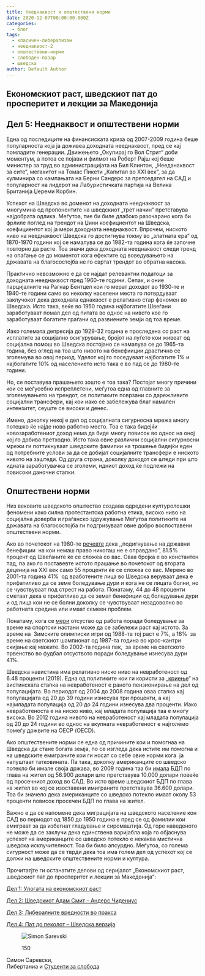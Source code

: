```yaml
---
title: Нееднаквост и општествени норми
date: 2020-12-07T00:00:00.000Z
categories:
  - блог
tags:
  - класичен-либерализам
  - нееднаквост-2
  - општествени-норми
  - слободен-пазар
  - шведска
author: Default Author
---
```


## Eкономскиот раст, шведскиот пат до просперитет и лекции за Македонија

## **Дел 5: Нееднаквост и општествени норми**

Една од последиците на финансиската криза од 2007-2009 година беше популарноста која ја доживеа доходната нееднаквост, пред се кај помладите генерации. Движењето „Окупирај го Вол Стрит“ доби моментум, а потоа се појави и филмот на Роберт Рајш кој беше министер за труд во администрацијата на Бил Клинтон, „Нееданаквост за сите“, мегахитот на Томас Пикети „Капитал во XXI век“, за да кулминира со кампањата на Берни Сандерс за претседател на САД и популарност на лидерот на Лабуристичката партија на Велика Британија Џереми Корбин.

Успехот на Шведска во доменот на доходната нееднаквост за многумина од пропонентите на шведскиот „трет начин“ претставува најдобрата одлика. Меѓутоа, тие би биле длабоко разочарано кога би фрлиле поглед на трендот на Џини коефициентот на Шведска, коефициентот кој ја мери доходната нееднаквост. Впрочем, ниското ниво на нееднаквост Шведска го достигнува токму во „златната ера“ од 1870-1970 години кој се намалува се до 1982-та година кога ќе започне повторно да расте. Тоа значи дека доходната нееднаквост следи тренд на опаѓање се до моментот кога ефектите од воведувањето на државата на благосостојба не го свртат трендот во обратна насока.

Практично невозможно е да се најдат релевантни податоци за доходната нееднаквост пред 1960-те години. Сепак, и оние парцијалните на Рагнар Бентцел кои го мерат доходот во 1930-те и 1940-те години само во неколку населени места го потврдуваат заклучокот дека доходната еднаквост е релативно стар феномен во Шведска. Исто така, веќе во 1950 година најбогатите Швеѓани заработуваат помал дел од питата во однос на нивото кое го заработуваат богатите граѓани од развиените земји од тоа време.

Иако големата депресија до 1929-32 година е проследена со раст на исплатите за социјално осигурување, бројот на луѓето кои живеат од социјална помош во Шведска постојано се намалува се до 1965-та година, без оглед на тоа што нивото на бенефииции драстично се зголемува во овој период. Уделот кој го поседуваат најбогатите 1% и најбогатите 10% од населението исто така е во пад се до 1980-те години.

Но, се поставува прашањето зошто е тоа така? Постојат многу причини кои се меѓусебно испреплетени, меѓутоа една од главните за зголемувањето на трендот, се политиките поврзани со дарежливите социјални трансфери, кај кои иако се забележува благ намален интензитет, сеуште се високи и денес. 

Имено, доколку некој е дел од социјалната сигурносна мрежа многу потешко ќе најде ново работно место. Тоа е така бидејќи новозаработениот доход нема да биде многу повисок во однос на оној кој го добива претходно. Исто така овие различни социјални сигурносни мрежи ги поттикнуваат шведските фамилии на трошење бидејќи еден од потребните услови за да се добијат социјалните трансфери е ниското нивото на заштеди. Од друга страна, доколку доходот се штеди при што идната заработувачка се зголеми, идниот доход ќе подлежи на повисоки даночни стапки. 

## **Општествени норми**

Низ вековите шведското општество создава одредени културолошки феномени како силна протестантска работна етика, високо ниво на социјална доверба и граѓанско здружување Меѓутоа политиките на државата на благосостојба ги подгризуваат овие добро воспоставени општествени норми.

Ако во почетокот на 1980-те [речевте](https://www.amazon.com/Scandinavian-Unexceptionalism-Third-Way-Socialism-Political/dp/025536704X) дека ,,подигнување на државни бенефиции  на кои немаш право никогаш не е оправдано”, 81.5% процент од Швеѓаните ќе се сложеa со вас. Оваа бројка е во константен пад, па ако гo поставевте истото прашање во почетокот од втората деценија на XXI век само 55 проценти ќе се сложеа со вас. Мерено во 2001-та година 41%  од вработените лица во Шведска веруваат дека е прифатиливо да се земе боледување дури и кога не се лицата болни, но се чувствуваат под стрест на работа. Понатаму, 44 до 48 проценти сметаат дека е прифатливо да се земат бенефиции од боледување дури и од лица кои не се болни доколку се чувствуваат незадоволно во работната средина или имаат семеен проблем.

Понатаму, кога се [мери](https://www.amazon.com/Scandinavian-Unexceptionalism-Third-Way-Socialism-Political/dp/025536704X) отсуство од работа поради боледување за време на спортски настани може да се забележи раст кај истото. За време на  Зимските олимписки игри од 1988-та тој раст е 7%, а 16%  за време на светскиот шампионат од 1987-та година во крос-кантри скијање кај мажите. Во 2002-та година пак,  за време на светското првенство во фудбал отсуството поради боледување изнесува дури 41%.

Шведска навистина има релативно ниско ниво на невработеност од 6.48 проценти (2019). Една од политиките кои ги користи за „[криење](https://www.amazon.com/Scandinavian-Unexceptionalism-Third-Way-Socialism-Political/dp/025536704X)“ на вистинската стапка на невработеност е раното пензионирање на дел од популацијата. Во периодот од 2004 до 2008 година оваа стапка кај популацијата од 20 до 39 години изнесува три проценти, а кај најмладата популација од 20 до 24 години изнесува два проценти. Иако невработеноста е на ниско ниво, кај младата популација таа е многу високa. Во 2012 година нивото на невработеност кај младата популација од 20 до 24 години во однос на вкупната невработеност е најголемо помеѓу држвите на ОЕСР (OECD). 

Ако општествените норми се една од причините кои и помогнаа на Шведска да стане богата земја, по се изгледа дека истите им помогна и на шведските емиграните кои ги носат со себе овие норми кога  ја напуштаат татковината. Па така, доколку американците со шведско потекло би имале своја држава, во 2009 година таа би [имала](https://iea.org.uk/wp-content/uploads/2016/07/Sweden%20Paper.pdf) БДП по глава на жител од 56.900 долари што претставува 10.000 долари повеќе од просечниот доход во САД. Во исто време шведскиот БДП по глава на жител во кој се изоставени имиграните претставува 36.600 долари. Тоа би значело дека американците со шведско потекло имаат околу 53 проценти повисок просечен БДП по глава на жител.

Важно е да се напомене дека миграцијата на шведското население кон САД во периодот од 1850 до 1950 година е пред се од фамилии кои емиграат за да избегнат гладување и сиромаштија. Од горе наведеното не може да се заклучи дека единствена варијабла која го објаснува успехот на американците со шведско потекло е некаква мистична шведска исклучителност. Тоа би било апсурдно. Меѓутоа, со голема сигурност може да се тврди дека тоа има голем дел од успехот кој се должи на шведските општествените норми и култура.  
  
Прочитатјте ги останатите делови од серијалот „Eкономскиот раст, шведскиот пат до просперитет и лекции за Македонија“:

[Дел 1: Улогата на економскиот раст](http://libertaniabackup.local/ekonomskiot-rast-svedskiot-pat-do-prosperitet-lekcii-makedonija-prv-del/)

[Дел 2: Шведскиот Адам Смит – Андерс Чидениус](http://libertaniabackup.local/ekonomski-rast-shvedskiot-pat-do-prosperitet-i-lekcii-za-makedonija-vtor-del/)

[Дел 3: Либералните вредности во пракса](http://libertaniabackup.local/ekonomskiot-rast-svedskiot-pat-do-prosperitet-i-lekcii-za-makedonija-tret-del/)

[Дел 4: Пат до пеколот – Шведска верзија](http://libertaniabackup.local/pat-do-pekolot-shvedska-verzija/)

<figure>

![Simon Sarevski](http://libertaniabackup.local/wp-content/uploads/2020/02/Sime-pic.jpg)

<figcaption>

150

</figcaption>

</figure>

Симон Саревски,  
Либертаниа и [Студенти за слобода](https://www.facebook.com/sfl.macedonia)
